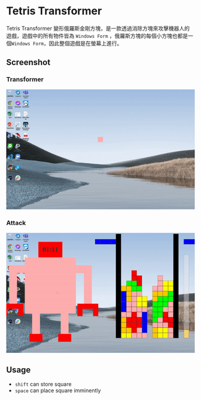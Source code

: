 # Tetris Transformer
Tetris Transformer 變形俄羅斯金剛方塊，是一款透過消除方塊來攻擊機器人的遊戲，遊戲中的所有物件皆為 `Windows Form` ，俄羅斯方塊的每個小方塊也都是一個`Windows Form`，因此整個遊戲是在螢幕上進行。

## Screenshot
### Transformer
![](https://github.com/coolshanlan/Tertris-Transformer/blob/master/demo_image/transformer.gif?raw=true)

### Attack
![](https://github.com/coolshanlan/Tertris-Transformer/blob/master/demo_image/fight.gif?raw=true)


## Usage
- `shift` can store square
- `space` can place square imminently